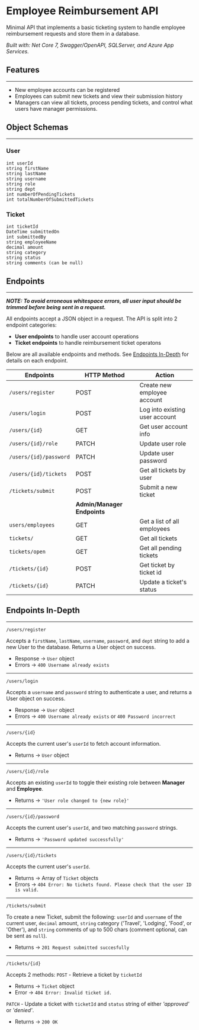 # Employee Reimbursement API

Minimal API that implements a basic ticketing system to handle employee reimbursement requests and store them in a database.

*Built with: Net Core 7, Swagger/OpenAPI, SQLServer, and Azure App Services.*

## Features
---
- New employee accounts can be registered
- Employees can submit new tickets and view their submission history
- Managers can view all tickets, process pending tickets, and control what users have manager permissions.

## Object Schemas
---
### User
```
int userId
string firstName
string lastName
string username
string role
string dept
int numberOfPendingTickets
int totalNumberOfSubmittedTickets
```

### Ticket
```
int ticketId
DateTime submittedOn
int submittedBy
string employeeName
decimal amount
string category
string status
string comments (can be null)
```

## Endpoints
---
**_NOTE: To avoid erroneous whitespace errors, all user input should be trimmed before being sent in a request._**

All endpoints accept a JSON object in a request. The API is split into 2 endpoint categories:

-   **User endpoints** to handle user account operations
-   **Ticket endpoints** to handle reimbursement ticket operatons

Below are all available endpoints and methods. See [Endpoints In-Depth](#endpoints-in-depth) for details on each endpoint.

| Endpoints                  | HTTP Method                 | Action                         |
| ---------------------- | --------------------------- | ------------------------------ |
| `/users/register`       | POST                        | Create new employee account    |
| `/users/login`         | POST                        | Log into existing user account |
| `/users/{id}`          | GET                         | Get user account info          |
| `/users/{id}/role`     | PATCH                       | Update user role               |
| `/users/{id}/password` | PATCH                       | Update user password           |
| `/users/{id}/tickets`  | POST                        | Get all tickets by user        |
| `/tickets/submit`      | POST                        | Submit a new ticket            |
|                            | **Admin/Manager Endpoints** |
| `users/employees`      | GET                         | Get a list of all employees    |
| `tickets/`             | GET                         | Get all tickets                |
| `tickets/open`         | GET                         | Get all pending tickets        |
| `/tickets/{id}`        | POST                        | Get ticket by ticket id        |
| `/tickets/{id}`        | PATCH                       | Update a ticket's status       |

## Endpoints In-Depth
---
```
/users/register
```
Accepts a `firstName`, `lastName`, `username`, `password`, and `dept` string to add a new User to the database. Returns a User object on success.
  - Response &rarr; `User` object
  - Errors &rarr; `400 Username already exists`

---

```
/users/login
```
Accepts a `username` and `password` string to authenticate a user, and returns a User object on success.
  - Response &rarr; `User` object
- Errors &rarr; `400 Username already exists` or `400 Password incorrect`

---
```
/users/{id}
```
Accepts the current user's `userId` to fetch account information.
- Returns &rarr; `User` object

---

```
/users/{id}/role
```
Accepts an existing `userId` to toggle their existing role between **Manager** and **Employee**.
- Returns &rarr; `'User role changed to {new role}'`

---

```
/users/{id}/password
```
Accepts the current user's `userId`, and two matching `password` strings.
- Returns &rarr; `'Password updated successfully'`

---

```
/users/{id}/tickets
```
Accepts the current user's `userId`.
- Returns &rarr; Array of `Ticket` objects
- Errors &rarr; `404 Error: No tickets found. Please check that the user ID is valid.`

---

```
/tickets/submit
```
To create a new Ticket, submit the following: `userId` and `username` of the current user, `decimal` amount, `string` category ('Travel', 'Lodging', 'Food', or 'Other'), and `string` comments of up to 500 chars (comment optional, can be sent as `null`).
- Returns &rarr; `201 Request submitted succesfully`

---

```
/tickets/{id}
```
Accepts 2 methods:
`POST` - Retrieve a ticket by `ticketId`
- Returns &rarr; `Ticket` object
- Error &rarr; `404 Error: Invalid ticket id.`

`PATCH` - Update a ticket with `ticketId` and `status` string of either *'approved'* or *'denied'*.
- Returns &rarr; `200 OK`

